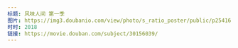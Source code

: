 ```yaml
---
标题: 风味人间 第一季
图片: https://img3.doubanio.com/view/photo/s_ratio_poster/public/p2541649132.jpg
时时: 2018
链接: https://movie.douban.com/subject/30156039/
---
```

